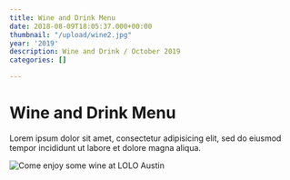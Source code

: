```yaml
---
title: Wine and Drink Menu
date: 2018-08-09T18:05:37.000+00:00
thumbnail: "/upload/wine2.jpg"
year: '2019'
description: Wine and Drink / October 2019
categories: []

---
```

# Wine and Drink Menu

Lorem ipsum dolor sit amet, consectetur adipisicing elit, sed do eiusmod tempor incididunt ut labore et dolore magna aliqua.

![Come enjoy some wine at LOLO Austin](/upload/wine2.jpg "LOLO Wine")